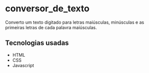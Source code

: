# conversor_de_texto
 Converto um texto digitado para letras maiúsculas, minúsculas e as primeiras letras de cada palavra maiúsculas.

 ## Tecnologias usadas 

 - HTML
 - CSS
 - Javascript


